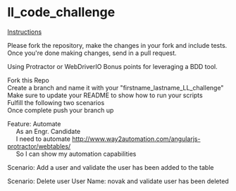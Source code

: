 # ll_code_challenge

[Instructions](#instructions)<br />

Please fork the repository, make the changes in your fork and include tests. Once you're done making changes, send in a pull request.

Using Protractor or WebDriverIO
Bonus points for leveraging a BDD tool.

Fork this Repo<br />
Create a branch and name it with your "firstname_lastname_LL_challenge"<br />
Make sure to update your README to show how to run your scripts<br />
Fulfill the following two scenarios<br />
Once complete push your branch up

Feature: Automate<br /> 
&nbsp;&nbsp;&nbsp;&nbsp;&nbsp;As an Engr. Candidate<br />
&nbsp;&nbsp;&nbsp;&nbsp;&nbsp;I need to automate  http://www.way2automation.com/angularjs-protractor/webtables/<br /> 
&nbsp;&nbsp;&nbsp;&nbsp;&nbsp;So I can show my automation capabilities<br />
    
Scenario: Add a user and validate the user has been added to the table<br />

Scenario: Delete user User Name: novak and validate user has been deleted<br />
